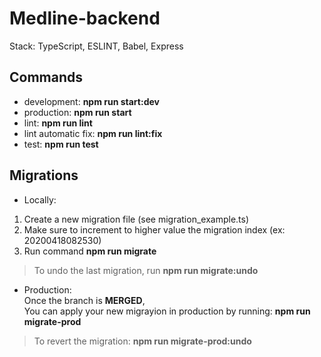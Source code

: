 # Medline-backend 
Stack: TypeScript, ESLINT, Babel, Express

## Commands
- development: **npm run start:dev**
- production: **npm run start**
- lint: **npm run lint**
- lint automatic fix: **npm run lint:fix**
- test: **npm run test**

## Migrations
* Locally:
1. Create a new migration file (see migration_example.ts)
2. Make sure to increment to higher value the migration index (ex: 20200418082530)
3. Run command **npm run migrate**

> To undo the last migration, run **npm run migrate:undo**


* Production: \
Once the branch is **MERGED**, \
You can apply your new migrayion in production by running: **npm run migrate-prod**

> To revert the migration: **npm run migrate-prod:undo**
  
